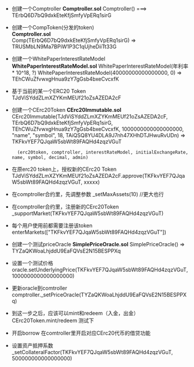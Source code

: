 * 创建一个Comptroller 
**Comptroller.sol**
Comptroller()   ===> TErbQ6D7bQ9dxkEteKfjSmfyVpERq1sirG

* 创建一个CompToken(分发的token)              
**Comptroller.sol**  
Comp(TErbQ6D7bQ9dxkEteKfjSmfyVpERq1sirG)   => TRUSMbLN9Ma7BPiW1P3C1qUjheDiiTt33G

* 创建一个WhitePaperInterestRateModel          
**WhitePaperInterestRateModel.sol**
WhitePaperInterestRateModel(年利率 * 10^18, ?)
WhitePaperInterestRateModel(40000000000000000, 0) => TEhCWuZfvwxgHnua9zY7gGsb4bxeCvcxfK

* 基于当前的某一个ERC20 Token TJdViSYddZLmXZYKmMEUf21oZsAZEDA2cF

* 创建一个CErc20Token
**CErc20Immutable.sol**
CErc20Immutable(TJdViSYddZLmXZYKmMEUf21oZsAZEDA2cF, TErbQ6D7bQ9dxkEteKfjSmfyVpERq1sirG, TEhCWuZfvwxgHnua9zY7gGsb4bxeCvcxfK, 1000000000000000000, "name", "symbol", 18, TAiQSQ8YU4DLA9J7nh47XHhDTJHwuRvUDn) 
=> TKFkvYEF7QJqaW5sbWt89FAQHd4zqzVGuT

        (erc20token, comptroller, interestRateModel, initialExchangeRate, name, symbol, decimal, admin)

* 在原erc20 token上，授权新的CErc20 Token
   TJdViSYddZLmXZYKmMEUf21oZsAZEDA2cF.approve(TKFkvYEF7QJqaW5sbWt89FAQHd4zqzVGuT, xxxxx)

* 在comptroller合约里，先调整参数
  _setMaxAssets(10)   //更大也行

* 在comptroller合约里，注册新的CErc20Token
 _supportMarket(TKFkvYEF7QJqaW5sbWt89FAQHd4zqzVGuT)

* 每个用户使用前都需要注册该token
  enterMarkets(["TKFkvYEF7QJqaW5sbWt89FAQHd4zqzVGuT"])

* 创建一个测试priceOracle
**SimplePriceOracle.sol**
SimplePriceOracle() => TYZaQKWoaLhjddU9EaFQVsE2N15BESPPXq

* 设置一个测试价格
oracle.setUnderlyingPrice(TKFkvYEF7QJqaW5sbWt89FAQHd4zqzVGuT, 1000000000000000000)

* 更新oracle到comtroller
comptroller._setPriceOracle(TYZaQKWoaLhjddU9EaFQVsE2N15BESPPXq)

* 到这一步之后，应该可以mint和redeem（入金，出金）
 CErc20Token.mint/redeem 测试下

* 开启borrow
在comtroller里开启对应CErc20代币的借贷功能

* 设置资产抵押系数
_setCollateralFactor(TKFkvYEF7QJqaW5sbWt89FAQHd4zqzVGuT, 500000000000000000)

